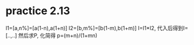 # practice 2.13

I1=[a,n%]=[a(1-n),a(1+n)]
I2=[b,m%]=[b(1-m),b(1+m)]
I=I1*I2, 代入后得到I=[..,..]
然后求P, 化简得 p=(m+n)/(1+mn)

